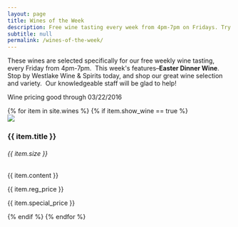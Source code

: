 ```yaml
---
layout: page
title: Wines of the Week
description: Free wine tasting every week from 4pm-7pm on Fridays. Try four different wines every week and find your next favorite bottle.
subtitle: null
permalink: /wines-of-the-week/
---
```



These wines are selected specifically for our free weekly wine tasting, every Friday from 4pm-7pm. &nbsp;This week's features–**Easter Dinner Wine**. Stop by Westlake Wine & Spirits today, and shop our great wine selection and variety. &nbsp;Our knowledgeable staff will be glad to help!

Wine pricing good through 03/22/2016

<div class="wines-otw">{% for item in site.wines %} {% if item.show_wine == true %}<div class="wine-item"><div class="wine-thumbnail"><img src="{{ item.image }}" /></div><div class="details"><h3>{{ item.title }}</h3><h6>{{ item.size }}</h6>{{ item.content }}<p class="price reg-price">{{ item.reg_price }}</p><p class="price special-price">{{ item.special_price }}</p></div></div> {% endif %} {% endfor %}</div>